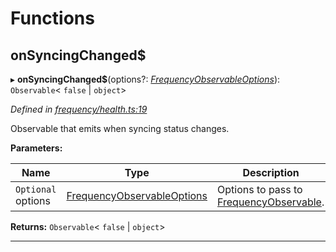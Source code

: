 

# Functions

<a id="onsyncingchanged_"></a>

##  onSyncingChanged$

▸ **onSyncingChanged$**(options?: *[FrequencyObservableOptions](../interfaces/_types_.frequencyobservableoptions.md)*): `Observable`< `false` &#124; `object`>

*Defined in [frequency/health.ts:19](https://github.com/paritytech/js-libs/blob/c2812ab/packages/light.js/src/frequency/health.ts#L19)*

Observable that emits when syncing status changes.

**Parameters:**

| Name | Type | Description |
| ------ | ------ | ------ |
| `Optional` options | [FrequencyObservableOptions](../interfaces/_types_.frequencyobservableoptions.md) |  Options to pass to [FrequencyObservable](../interfaces/_types_.frequencyobservable.md). |

**Returns:** `Observable`< `false` &#124; `object`>

___

